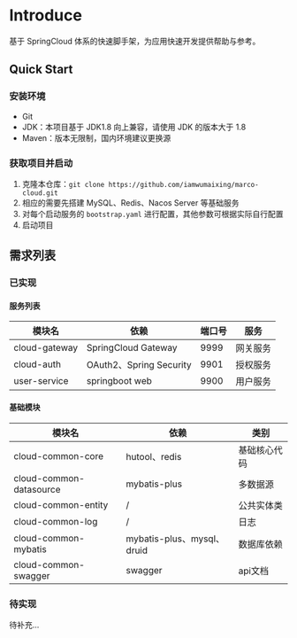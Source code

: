 # Introduce

基于 SpringCloud 体系的快速脚手架，为应用快速开发提供帮助与参考。

## Quick Start

### 安装环境
* Git
* JDK：本项目基于 JDK1.8 向上兼容，请使用 JDK 的版本大于 1.8
* Maven：版本无限制，国内环境建议更换源

### 获取项目并启动
1. 克隆本仓库：`git clone https://github.com/iamwumaixing/marco-cloud.git`
2. 相应的需要先搭建 MySQL、Redis、Nacos Server 等基础服务
3. 对每个启动服务的 `bootstrap.yaml` 进行配置，其他参数可根据实际自行配置
4. 启动项目

## 需求列表
### 已实现
#### 服务列表

| 模块名           | 依赖                    | 端口号  | 服务   |
|---------------|------------------------|------|------|
| cloud-gateway | SpringCloud Gateway    | 9999 | 网关服务 |
| cloud-auth    | OAuth2、Spring Security | 9901 | 授权服务 |
| user-service  | springboot web         | 9900 | 用户服务 |

#### 基础模块

| 模块名                     | 依赖                       | 类别     |
|-------------------------|--------------------------|--------|
| cloud-common-core       | hutool、redis             | 基础核心代码 |
| cloud-common-datasource | mybatis-plus             | 多数据源   |
| cloud-common-entity     | /                        | 公共实体类  |
| cloud-common-log        | /                        | 日志     |
| cloud-common-mybatis    | mybatis-plus、mysql、druid | 数据库依赖  |
| cloud-common-swagger    | swagger                  | api文档  |

### 待实现
待补充...

